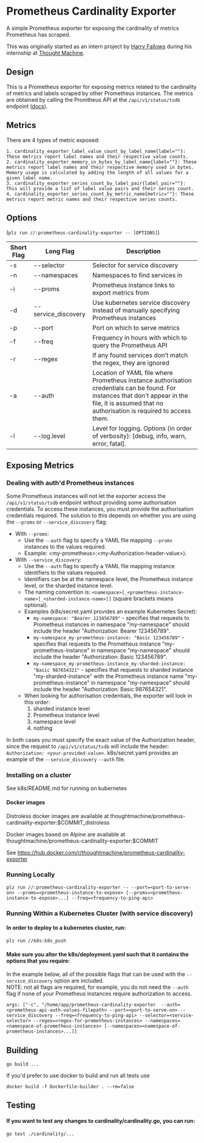 # Prometheus Cardinality Exporter

A simple Prometheus exporter for exposing the cardinality of metrics Prometheus has scraped.

This was originally started as an intern project by [Harry Fallows](https://github.com/harryfallows) during his internship at [Thought Machine](https://thoughtmachine.net/).

## Design

This is a Prometheus exporter for exposing metrics related to the cardinality of metrics and labels scraped by other Prometheus instances.
The metrics are obtained by calling the Promtheus API at the ```/api/v1/status/tsdb``` endpoint ([docs](https://prometheus.io/docs/prometheus/latest/querying/api/)).

## Metrics

There are 4 types of metric exposed:

```
1. cardinality_exporter_label_value_count_by_label_name{label=""}: These metrics report label names and their respective value counts.
2. cardinality_exporter_memory_in_bytes_by_label_name{label=""}: These metrics report label names and their respective memory used in bytes. Memory usage is calculated by adding the length of all values for a given label name.
3. cardinality_exporter_series_count_by_label_pair{label_pair=""}: This will provide a list of label value pairs and their series count.
4. cardinality_exporter_series_count_by_metric_name{metric=""}: These metrics report metric names and their respective series counts.
```
## Options

(```plz run //:prometheus-cardinality-exporter -- [OPTIONS]```)

| Short Flag | Long Flag           | Description                                                                          |
|------------|---------------------|--------------------------------------------------------------------------------------|
| -s        | --selector         | Selector for service discovery                                                       |
| -n        | --namespaces       | Namespaces to find services in                                                       |
| -i        | --proms            | Prometheus instance links to export metrics from                                     |
| -d        | --service_discovery | Use kubernetes service discovery instead of manually specifying Prometheus instances |
| -p        | --port             | Port on which to serve metrics                                                       |
| -f        | --freq             | Frequency in hours with which to query the Prometheus API                            |
| -r        | --regex            | If any found services don’t match the regex, they are ignored                        |
| -a        | --auth             | Location of YAML file where Prometheus instance authorisation credentials can be found. For instances that don't appear in the file, it is assumed that no authorisation is required to access them. |
| -l        | --log.level        | Level for logging. Options (in order of verbosity): [debug, info, warn, error, fatal].|

## Exposing Metrics

### Dealing with auth'd Prometheus instances
Some Prometheus instances will not let the exporter access the ```/api/v1/status/tsdb``` endpoint without providing some authorisation credentials. To access these instances, you must provide the authorisation credentials required. The solution to this depends on whether you are using the ```--proms``` or ```--service_discovery``` flag:
- With ```--proms```:
    - Use the ```--auth``` flag to specify a YAML file mapping ```--proms``` instances to the values required.
    - Example: \<my-prometheus\>:\<my-Authorization-header-value\>).
- With ```--service_discovery```:
    - Use the ```--auth``` flag to specify a YAML file mapping instance identifiers to the values required.
    - Identifiers can be at the namespace level, the Prometheus instance level, or the sharded instance level.
    - The naming convention is: ```<namespace>[_<prometheus-instance-name>[_<sharded-instance-name>]]``` (square brackets means optional).
    - Examples (k8s/secret.yaml provides an example Kubernetes Secret):
        - ```my-namespace: "Bearer 123456789"``` - specifies that requests to Prometheus instances in namespace "my-namespace" should include the header "Authorization: Bearer 123456789".
        - ```my-namespace_my-prometheus-instance: "Basic 123456789"``` - specifies that requests to the Prometheus instance "my-prometheus-instance" in namespace "my-namespace" should include the header "Authorization: Basic 123456789".
        - ```my-namespace_my-prometheus-instance_my-sharded-instance: "Basic 987654321"``` - specifies that requests to sharded instance "my-sharded-instance" with the Prometheus instance name "my-prometheus-instance" in namespace "my-namespace" should include the header "Authorization: Basic 987654321".
    - When looking for authorisation credentials, the exporter will look in this order:
        1. sharded instance level
        1. Prometheus instance level
        1. namespace level
        1. nothing

In both cases you must specify the exact value of the Authorization header, since the request to ```/api/v1/status/tsdb``` will include the header: ```Authorization: <your-provided-value>```. k8s/secret.yaml provides an example of the ```--service_discovery``` ```--auth``` file.

### Installing on a cluster
See k8s/README.md for running on kubernetes

#### Docker images

Distroless docker images are available at thoughtmachine/prometheus-cardinality-exporter:$COMMIT_distroless

Docker images based on Alpine are available at thoughtmachine/prometheus-cardinality-exporter:$COMMIT

See  https://hub.docker.com/r/thoughtmachine/prometheus-cardinality-exporter

### Running Locally
```plz run //:prometheus-cardinality-exporter -- --port=<port-to-serve-on> --proms=<prometheus-instance-to-expose> [--proms=<prometheus-instance-to-expose>...] --freq=<frequency-to-ping-api>```

### Running Within a Kubernetes Cluster (with service discovery)
#### In order to deploy to a kubernetes cluster, run:
```plz run //k8s:k8s_push```
#### Make sure you alter the k8s/deployment.yaml such that it contains the options that you require:
In the example below, all of the possible flags that can be used with the ```--service_discovery``` option are included.\
NOTE: not all flags are required, for example, you do not need the ```--auth``` flag if none of your Prometheus instances require authorization to access.

```args: ["-c", "/home/app/prometheus-cardinality-exporter  --auth=<prometheus-api-auth-values-filepath> --port=<port-to-serve-on> --service_discovery --freq=<frequency-to-ping-api> --selector=<service-selector> --regex=<regex-for-prometheus-instances> --namespaces=<namespace-of-prometheus-instances> [--namespaces=<namespace-of-prometheus-instances>...]]```

## Building
```go build ...```

If you'd prefer to use docker to build and run all tests use

```docker build -f Dockerfile-builder . --rm=false```

## Testing
#### If you want to test any changes to cardinality/cardinality.go, you can run:
```go test ./cardinality/...```
